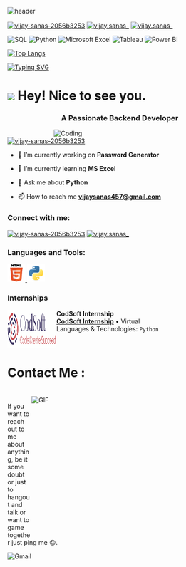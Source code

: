 ![header](https://capsule-render.vercel.app/api?type=waving&color=gradient&height=300&section=header&text=VIJAY%20SANAS&fontSize=90&animation=fadeIn&fontAlignY=38&desc=-Data%20Analyst&descAlignY=55&descAlign=80)

<p align="left">
<a href="https://linkedin.com/in/vijay-sanas-2056b3253" target="blank"><img align="center" src="https://raw.githubusercontent.com/rahuldkjain/github-profile-readme-generator/master/src/images/icons/Social/linked-in-alt.svg" alt="vijay-sanas-2056b3253" height="30" width="40" /></a>
<a href="https://instagram.com/vijay.sanas_" target="blank"><img align="center" src="https://raw.githubusercontent.com/rahuldkjain/github-profile-readme-generator/master/src/images/icons/Social/instagram.svg" alt="vijay.sanas_" height="30" width="40" /></a>
 <a href="https://instagram.com/vijay.sanas_" target="blank"><img align="center" src="" alt="vijay.sanas_" height="30" width="40" /></a>
</p>

![SQL](https://img.shields.io/badge/SQL-3776AB?logo=sql&logoColor=fff&style=flat-square)
![Python](https://img.shields.io/badge/Python-F2C811?logo=python&logoColor=fff&style=flat-square)
![Microsoft Excel](https://img.shields.io/badge/Microsoft%20Excel-217346?logo=microsoftexcel&logoColor=fff&style=flat-square)
![Tableau](https://img.shields.io/badge/Tableau-E97627?logo=tableau&logoColor=fff&style=flat-square)
![Power BI](https://img.shields.io/badge/Power%20BI-F2C811?logo=powerbi&logoColor=fff&style=flat-square)

[![Top Langs](https://github-readme-stats.vercel.app/api/top-langs/?username=vijaysanas&layout=pie)](https://github.com/vijaysanas/github-readme-stats)

[![Typing SVG](https://readme-typing-svg.demolab.com/?lines=Hello!;I'm+B.Tech+Student;Proficient+in+programming+languages;like+SQL,+Excel,+Python,+POWER+BI)](https://git.io/typing-svg)

<h1><img src="https://emojis.slackmojis.com/emojis/images/1531849430/4246/blob-sunglasses.gif?1531849430" width="30"/> Hey! Nice to see you.</h1>
<h3 align="center">A Passionate Backend Developer</h3>
<img align="right" alt="Coding" width="400" src="https://media.tenor.com/NOYF3f82b_gAAAAC/programmer.gif">
<p align="left"> <a href="https://linkedin.com/in/vijay-sanas-2056b3253" target="blank"><img src="https://img.shields.io/twitter/follow/VIJAY SANAS?logo=linkedin&style=for-the-badge" alt="vijay-sanas-2056b3253" /></a> </p>

- 🔭 I’m currently working on **Password Generator**

- 🌱 I’m currently learning **MS Excel**

- 💬 Ask me about **Python**

- 📫 How to reach me **vijaysanas457@gmail.com**

<h3 align="left">Connect with me:</h3>
<p align="left">
<a href="https://linkedin.com/in/vijay-sanas-2056b3253" target="blank"><img align="center" src="https://raw.githubusercontent.com/rahuldkjain/github-profile-readme-generator/master/src/images/icons/Social/linked-in-alt.svg" alt="vijay-sanas-2056b3253" height="30" width="40" /></a>
<a href="https://instagram.com/vijay.sanas_" target="blank"><img align="center" src="https://raw.githubusercontent.com/rahuldkjain/github-profile-readme-generator/master/src/images/icons/Social/instagram.svg" alt="vijay.sanas_" height="30" width="40" /></a>
</p>

<h3 align="left">Languages and Tools:</h3>
<p align="left"> <a href="https://www.w3.org/html/" target="_blank" rel="noreferrer"> <img src="https://raw.githubusercontent.com/devicons/devicon/master/icons/html5/html5-original-wordmark.svg" alt="html5" width="40" height="40"/> </a> <a href="https://www.python.org" target="_blank" rel="noreferrer"> <img src="https://raw.githubusercontent.com/devicons/devicon/master/icons/python/python-original.svg" alt="python" width="40" height="40"/> </a> </p>

### Internships

[<img align="left" height="85px" width="110px" alt="CodSoft" src="codsoft logo.png?raw=true"/>]([https://www.codsoft.in/](https://www.codsoft.in/))

**CodSoft Internship** \
[**CodSoft Internship**](https://www.codsoft.in/) • Virtual \
Languages & Technologies: `Python`\
<br/>
<br/>

# Contact Me :

<p>
 </br>


<img height="320" width="450" align="right" alt="GIF" src="https://github.com/Xx-Ashutosh-xX/Xx-Ashutosh-xX/blob/master/assets/93195.gif">


If you want to reach out to me about anything, be it some doubt or just to hangout and talk or want to game together just ping me 😉.

<a href="mailto:vijay.sanas55@gmail.com">
 <img align="left" alt="Gmail" width="130" hight="100" src="https://github.com/Xx-Ashutosh-xX/Xx-Ashutosh-xX/blob/master/assets/icons/gmail.png" />
</a>


